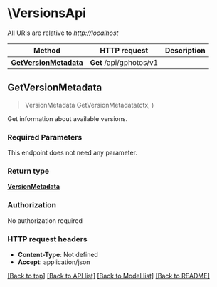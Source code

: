 # \VersionsApi

All URIs are relative to *http://localhost*

Method | HTTP request | Description
------------- | ------------- | -------------
[**GetVersionMetadata**](VersionsApi.md#GetVersionMetadata) | **Get** /api/gphotos/v1 | 



## GetVersionMetadata

> VersionMetadata GetVersionMetadata(ctx, )



Get information about available versions.

### Required Parameters

This endpoint does not need any parameter.

### Return type

[**VersionMetadata**](VersionMetadata.md)

### Authorization

No authorization required

### HTTP request headers

- **Content-Type**: Not defined
- **Accept**: application/json

[[Back to top]](#) [[Back to API list]](../README.md#documentation-for-api-endpoints)
[[Back to Model list]](../README.md#documentation-for-models)
[[Back to README]](../README.md)

